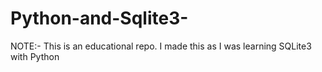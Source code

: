 # Python-and-Sqlite3-
NOTE:- This is an educational repo. I made this as I was learning SQLite3 with Python
